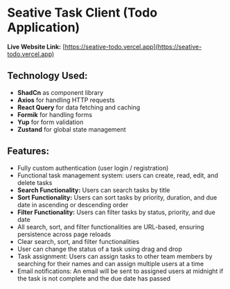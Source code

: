 # Seative Task Client (Todo Application)

**Live Website Link:** [https://seative-todo.vercel.app](https://seative-todo.vercel.app)

## Technology Used:

- **ShadCn** as component library
- **Axios** for handling HTTP requests
- **React Query** for data fetching and caching
- **Formik** for handling forms
- **Yup** for form validation
- **Zustand** for global state management

## Features:

- Fully custom authentication (user login / registration)
- Functional task management system: users can create, read, edit, and delete tasks
- **Search Functionality:** Users can search tasks by title
- **Sort Functionality:** Users can sort tasks by priority, duration, and due date in ascending or descending order
- **Filter Functionality:** Users can filter tasks by status, priority, and due date
- All search, sort, and filter functionalities are URL-based, ensuring persistence across page reloads
- Clear search, sort, and filter functionalities
- User can change the status of a task using drag and drop
- Task assignment: Users can assign tasks to other team members by searching for their names and can assign multiple users at a time
- Email notifications: An email will be sent to assigned users at midnight if the task is not complete and the due date has passed
